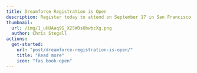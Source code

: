 ```yaml
---
title: Dreamforce Registration is Open
description: Register today to attend on September 17 in San Francisco.
thumbnail:
  url: /img/1_uHUAaq9S_X25WDsUbwbcXg.png
  author: Chris Stegall
actions:
  get-started:
    url: "post/dreamforce-registration-is-open/"
    title: "Read more"
    icon: "fas book-open"
---
```

